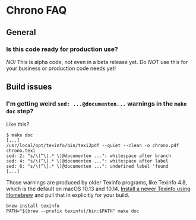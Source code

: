 Chrono FAQ
==========

## General

### Is this code ready for production use?

*NO!* This is alpha code, not even in a beta release yet. Do *NOT* use this for your business or production code needs yet!

## Build issues

### I'm getting weird `sed: ...@documenten...` warnings in the `make doc` step?

Like this?

```
$ make doc
[...]
/usr/local/opt/texinfo/bin/texi2pdf --quiet --clean -o chrono.pdf chrono.texi
sed: 2: "s/\(^\|.* \)@documenten ...": whitespace after branch
sed: 4: "s/\(^\|.* \)@documenten ...": whitespace after label
sed: 6: "s/\(^\|.* \)@documenten ...": undefined label 'found
[...]
```

Those warnings are produced by older Texinfo programs, like Texinfo 4.8, which is the default on macOS 10.13 and 10.14. [Install a newer Texinfo using Homebrew](https://github.com/apjanke/octave-addons-chrono/issues/17) and pull that in explicitly for your build.

```
brew install texinfo
PATH="$(brew --prefix texinfo)/bin:$PATH" make doc
```
